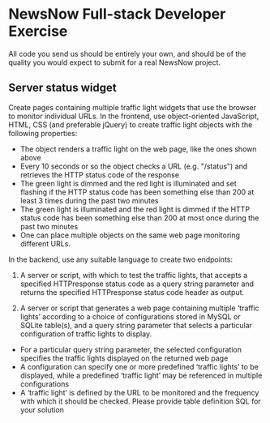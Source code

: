 
# NewsNow Full-stack Developer Exercise

All code you send us should be entirely your own, and should be of the quality you would expect to submit for a real NewsNow project.

## Server status widget

Create pages containing multiple traffic light widgets that use the browser to monitor individual URLs. In the frontend, use object-oriented JavaScript, HTML, CSS (and preferable jQuery) to create traffic light objects with the following properties:

* The object renders a traffic light on the web page, like the ones shown above
* Every 10 seconds or so the object checks a URL (e.g. "/status") and retrieves the HTTP status code of the response
* The green light is dimmed and the red light is illuminated and set flashing if the HTTP status code has been something else than 200 at least 3 times during the past two minutes
* The green light is illuminated and the red light is dimmed if the HTTP status code has been something else than 200 at most once during the past two minutes
* One can place multiple objects on the same web page monitoring different URLs.

In the backend, use any suitable language to create two endpoints:

1. A server or script, with which to test the traffic lights, that accepts a specified HTTPresponse status code as a query string parameter and returns the specified HTTPresponse status code header as output.

2. A server or script that generates a web page containing multiple ‘traffic lights’ according to a choice of configurations stored in MySQL or SQLite table(s), and a query string parameter that selects a particular configuration of traffic lights to display.

* For a particular query string parameter, the selected configuration specifies the traffic lights displayed on the returned web page
* A configuration can specify one or more predefined ‘traffic lights’ to be displayed, while a predefined ‘traffic light’ may be referenced in multiple configurations
* A ‘traffic light’ is defined by the URL to be monitored and the frequency with which it should be checked. Please provide table definition SQL for your solution